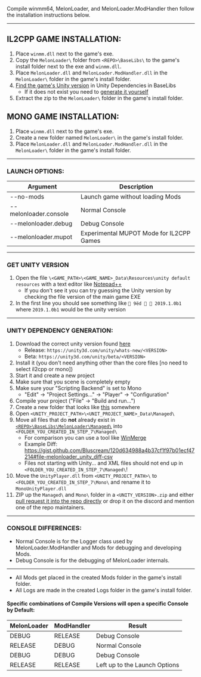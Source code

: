 Compile winmm64, MelonLoader, and MelonLoader.ModHandler then follow the installation instructions below.

---

## IL2CPP GAME INSTALLATION:

1.  Place `winmm.dll` next to the game's exe.
2.  Copy the `MelonLoader\` folder from `<REPO>\BaseLibs\` to the game's install folder next to the exe and `winmm.dll`.
3.  Place `MelonLoader.dll` and `MelonLoader.ModHandler.dll` in the `MelonLoader\` folder in the game's install folder.
4.  [Find the game's Unity version](#GET-UNITY-VERSION) in Unity Dependencies in BaseLibs
    - If it does not exist you need to [generate it yourself](#UNITY-DEPENDENCY-GENERATION)
5.  Extract the zip to the `MelonLoader\` folder in the game's install folder.

## MONO GAME INSTALLATION:

1.  Place `winmm.dll` next to the game's exe.
2.  Create a new folder named `MelonLoader\` in the game's install folder.
3.  Place `MelonLoader.dll` and `MelonLoader.ModHandler.dll` in the `MelonLoader\` folder in the game's install folder.

---

### LAUNCH OPTIONS:

| Argument              | Description                              |
| --------------------- | ---------------------------------------- |
| --no-mods             | Launch game without loading Mods         |
| --melonloader.console | Normal Console                           |
| --melonloader.debug   | Debug Console                            |
| --melonloader.mupot   | Experimental MUPOT Mode for IL2CPP Games |

---

### GET UNITY VERSION

1. Open the file `\<GAME_PATH>\<GAME_NAME>_Data\Resources\unity default resources` with a text editor like [Notepad++](https://notepad-plus-plus.org/)
   - If you don't see it you can try guessing the Unity version by checking the file version of the main game EXE
2. In the first line you should see something like `­ 9ëd   2019.1.0b1` where `2019.1.0b1` would be the unity version

---

### UNITY DEPENDENCY GENERATION:

1. Download the correct unity version found [here](#GET-UNITY-VERSION)
   - Release: `https://unity3d.com/unity/whats-new/<VERSION>`
   - Beta: `https://unity3d.com/unity/beta/<VERSION>`
2. Install it (you don't need anything other than the core files [no need to select il2cpp or mono])
3. Start it and create a new project
4. Make sure that you scene is completely empty
5. Make sure your "Scripting Backend" is set to Mono
   - "Edit" -> "Project Settings..." -> "Player" -> "Configuration"
6. Compile your project ("File" -> "Build and run...")
7. Create a new folder that looks like [this](https://gist.github.com/Bluscream/120d634988a4b37cf1f97b01ecf47214#file-struct-txt) somewhere
8. Open `<UNITY_PROJECT_PATH>\<UNIT_PROJECT_NAME>_Data\Managed\`
9. Move all files that do **not** already exist in [`<REPO>\BaseLibs\MelonLoader\Managed\`](https://gitlab.com/HerpDerpinstine/MelonLoader/-/tree/master/BaseLibs/MelonLoader/Managed) into `<FOLDER_YOU_CREATED_IN_STEP_7\Managed\`
   - For comparison you can use a tool like [WinMerge](https://winmerge.org/)
   - Example Diff: https://gist.github.com/Bluscream/120d634988a4b37cf1f97b01ecf47214#file-melonloader_unity_diff-csv
   - Files not starting with Unity... and XML files should not end up in `<FOLDER_YOU_CREATED_IN_STEP_7\Managed\`!
10. Move the `UnityPlayer.dll` from `<UNITY_PROJECT_PATH>\` to `<FOLDER_YOU_CREATED_IN_STEP_7\Mono\` and rename it to `MonoUnityPlayer.dll`
11. ZIP up the `Managed\` and `Mono\` folder in a `<UNITY_VERSION>.zip` and either [pull request it into the repo directly](https://gitlab.com/HerpDerpinstine/MelonLoader/-/tree/master/BaseLibs/Unity%20Dependencies#modal-upload-blob) or drop it on the discord and mention one of the repo maintainers.

---

### CONSOLE DIFFERENCES:

- Normal Console is for the Logger class used by MelonLoader.ModHandler and Mods for debugging and developing Mods.
- Debug Console is for the debugging of MelonLoader internals.

---

- All Mods get placed in the created Mods folder in the game's install folder.
- All Logs are made in the created Logs folder in the game's install folder.

#### Specific combinations of Compile Versions will open a specific Console by Default:

| MelonLoader | ModHandler | Result                        |
| ----------- | ---------- | ----------------------------- |
| DEBUG       | RELEASE    | Debug Console                 |
| RELEASE     | DEBUG      | Normal Console                |
| DEBUG       | DEBUG      | Debug Console                 |
| RELEASE     | RELEASE    | Left up to the Launch Options |
